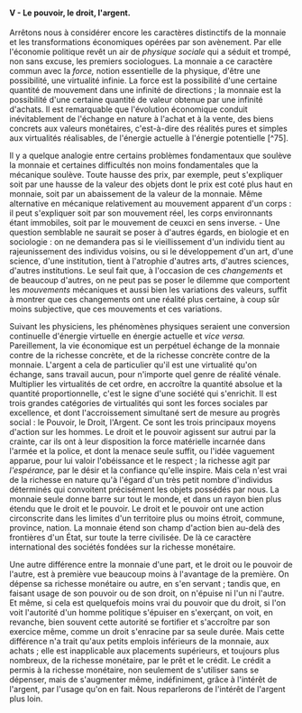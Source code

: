#### V - Le pouvoir, le droit, l'argent.

Arrêtons nous à considérer encore les caractères distinctifs de la monnaie et les transformations économiques opérées par son avènement. Par elle l'économie politique revêt un air de _physique sociale_ qui a séduit et trompé, non sans excuse, les premiers sociologues. La monnaie a ce caractère commun avec la _force,_ notion essentielle de la physique, d'être une possibilité, une virtualité infinie. La force est la possibilité d'une certaine quantité de mouvement dans une infinité de directions ; la monnaie est la possibilité d'une certaine quantité de valeur obtenue par une infinité d'achats. Il est remarquable que l'évolution économique conduit inévitablement de l'échange en nature à l'achat et à la vente, des biens concrets aux valeurs monétaires, c'est-à-dire des réalités pures et simples aux virtualités réalisables, de l'énergie actuelle à l'énergie potentielle [^75].

Il y a quelque analogie entre certains problèmes fondamentaux que soulève la monnaie et certaines difficultés non moins fondamentales que la mécanique soulève. Toute hausse des prix, par exemple, peut s'expliquer soit par une hausse de la valeur des objets dont le prix est coté plus haut en monnaie, soit par un abaissement de la valeur de la monnaie. Même alternative en mécanique relativement au mouvement apparent d'un corps : il peut s'expliquer soit par son mouvement réel, les corps environnants étant immobiles, soit par le mouvement de ceuxci en sens inverse. - Une question semblable ne saurait se poser à d'autres égards, en biologie et en sociologie : on ne demandera pas si le vieillissement d'un individu tient au rajeunissement des individus voisins, ou si le développement d'un art, d'une science, d'une institution, tient à l'atrophie d'autres arts, d'autres sciences, d'autres institutions. Le seul fait que, à l'occasion de ces _changements_ et de beaucoup d'autres, on ne peut pas se poser le dilemme que comportent les _mouvements_ mécaniques et aussi bien les variations des valeurs, suffit à montrer que ces changements ont une réalité plus certaine, à coup sûr moins subjective, que ces mouvements et ces variations.

Suivant les physiciens, les phénomènes physiques seraient une conversion continuelle d'énergie virtuelle en énergie actuelle et _vice versa._ Pareillement, la vie économique est un perpétuel échange de la monnaie contre de la richesse concrète, et de la richesse concrète contre de la monnaie. L'argent a cela de particulier qu'il est une virtualité qu'on échange, sans travail aucun, pour n'importe quel genre de réalité vénale. Multiplier les virtualités de cet ordre, en accroître la quantité absolue et la quantité proportionnelle, c'est le signe d'une société qui s'enrichit. Il est trois grandes catégories de virtualités qui sont les forces sociales par excellence, et dont l'accroissement simultané sert de mesure au progrès social : le Pouvoir, le Droit, l'Argent. Ce sont les trois principaux moyens d'action sur les hommes. Le droit et le pouvoir agissent sur autrui par la crainte, car ils ont à leur disposition la force matérielle incarnée dans l'armée et la police, et dont la menace seule suffit, ou l'idée vaguement apparue, pour lui valoir l'obéissance et le respect ; la richesse agit par _l'espérance,_ par le désir et la confiance qu'elle inspire. Mais cela n'est vrai de la richesse en nature qu'à l'égard d'un très petit nombre d'individus déterminés qui convoitent précisément les objets possédés par nous. La monnaie seule donne barre sur tout le monde, et dans un rayon bien plus étendu que le droit et le pouvoir. Le droit et le pouvoir ont une action circonscrite dans les limites d'un territoire plus ou moins étroit, commune, province, nation. La monnaie étend son champ d'action bien au-delà des frontières d'un État, sur toute la terre civilisée. De là ce caractère international des sociétés fondées sur la richesse monétaire.

Une autre différence entre la monnaie d'une part, et le droit ou le pouvoir de l'autre, est à première vue beaucoup moins à l'avantage de la première. On dépense sa richesse monétaire ou autre, en s'en servant ; tandis que, en faisant usage de son pouvoir ou de son droit, on n'épuise ni l'un ni l'autre. Et même, si cela est quelquefois moins vrai du pouvoir que du droit, si l'on voit l'autorité d'un homme politique s'épuiser en s'exerçant, on voit, en revanche, bien souvent cette autorité se fortifier et s'accroître par son exercice même, comme un droit s'enracine par sa seule durée. Mais cette différence n'a trait qu'aux petits emplois inférieurs de la monnaie, aux achats ; elle est inapplicable aux placements supérieurs, et toujours plus nombreux, de la richesse monétaire, par le prêt et le crédit. Le crédit a permis à la richesse monétaire, non seulement de s'utiliser sans se dépenser, mais de s'augmenter même, indéfiniment, grâce à l'intérêt de l'argent, par l'usage qu'on en fait. Nous reparlerons de l'intérêt de l'argent plus loin.
